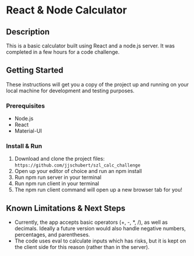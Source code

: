 # React & Node Calculator

## Description

This is a basic calculator built using React and a node.js server. It was completed in a few hours for a code challenge.

## Getting Started

These instructions will get you a copy of the project up and running on your local machine for development and testing purposes. 

### Prerequisites

- Node.js
- React
- Material-UI

### Install & Run

1. Download and clone the project files: ```https://github.com/jjschubert/szl_calc_challenge```
2. Open up your editor of choice and run an npm install
3. Run npm run server in your terminal
4. Run npm run client in your terminal
5. The npm run client command will open up a new browser tab for you!

	
## Known Limitations & Next Steps

- Currently, the app accepts basic operators (+, -, *, /), as well as decimals. Ideally a future version would also handle negative numbers, percentages, and parentheses. 
- The code uses eval to calculate inputs which has risks, but it is kept on the client side for this reason (rather than in the server).
